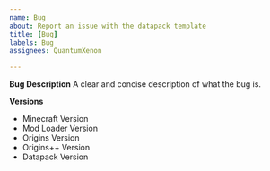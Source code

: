 ```yaml
---
name: Bug
about: Report an issue with the datapack template
title: [Bug]
labels: Bug
assignees: QuantumXenon

---
```


**Bug Description**
A clear and concise description of what the bug is.

**Versions**
- Minecraft Version
- Mod Loader Version
- Origins Version
- Origins++ Version
- Datapack Version
